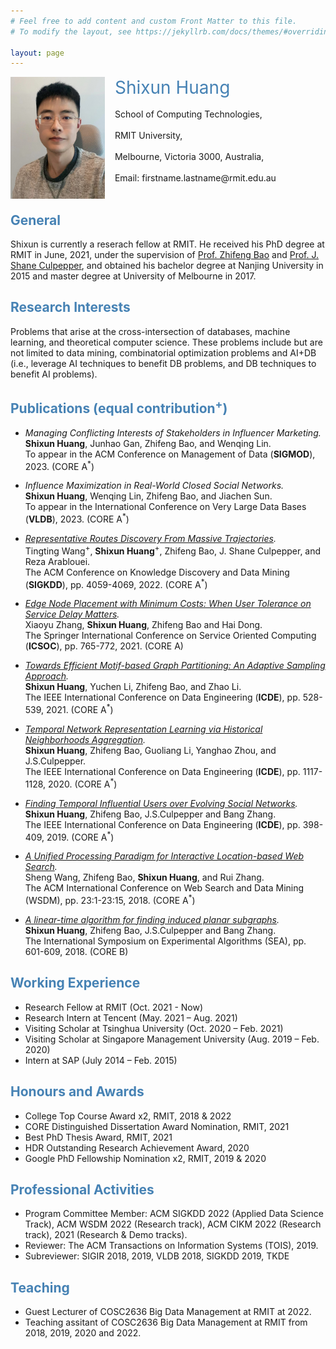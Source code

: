 ```yaml
---
# Feel free to add content and custom Front Matter to this file.
# To modify the layout, see https://jekyllrb.com/docs/themes/#overriding-theme-defaults

layout: page
---
```



<img style="float: left;" src="self.jpeg"  width="30%" height="auto">
&nbsp;&nbsp;&nbsp;&nbsp;<span style="color:steelblue;font-size:2em;">Shixun Huang</span> <br />
<br />
&nbsp;&nbsp;&nbsp;&nbsp;School of Computing Technologies, <br />
<br />
&nbsp;&nbsp;&nbsp;&nbsp;RMIT University, <br />
<br />
&nbsp;&nbsp;&nbsp;&nbsp;Melbourne, Victoria 3000, Australia, <br />
<br />
&nbsp;&nbsp;&nbsp;&nbsp;Email: firstname.lastname@rmit.edu.au

<br />
<br />

## <span style="color:steelblue">General</span>
Shixun is currently a reserach fellow at RMIT. He received his PhD degree at RMIT in June, 2021, under the supervision of [Prof. Zhifeng Bao][zhifeng] and [Prof. J. Shane Culpepper][pepper], and obtained his bachelor degree at Nanjing University in 2015 and master degree at University of Melbourne in 2017. 

[zhifeng]: https://baozhifeng.net/
[pepper]: https://culpepper.io

## <span style="color:steelblue">Research Interests</span>
Problems that arise at the cross-intersection of databases, machine learning, and theoretical computer science. These problems include but are not limited to data mining, combinatorial optimization problems and AI+DB (i.e., leverage AI techniques to benefit DB problems, and DB techniques to benefit AI problems).
<!---
-->

## <span style="color:steelblue">Publications (equal contribution<sup>+</sup>)</span>

* <em>Managing Conflicting Interests of Stakeholders in Influencer Marketing.</em> <br />
**Shixun Huang**, Junhao Gan, Zhifeng Bao, and Wenqing Lin. <br />
To appear in the ACM Conference on Management of Data (**SIGMOD**), 2023. (CORE A<sup>*</sup>) <br />


* <em>Influence Maximization in Real-World Closed Social Networks.</em> <br />
**Shixun Huang**, Wenqing Lin, Zhifeng Bao, and Jiachen Sun. <br />
To appear in the International Conference on Very Large Data Bases (**VLDB**), 2023. (CORE A<sup>*</sup>) <br />


* <em>[Representative Routes Discovery From Massive Trajectories](https://dl.acm.org/doi/pdf/10.1145/3534678.3539079).</em> <br />
Tingting Wang<sup>+</sup>, **Shixun Huang**<sup>+</sup>, Zhifeng Bao, J. Shane Culpepper, and Reza Arablouei. <br />
The ACM Conference on Knowledge Discovery and Data Mining (**SIGKDD**), pp. 4059-4069, 2022. (CORE A<sup>*</sup>) <br />

* <em>[Edge Node Placement with Minimum Costs: When User Tolerance on Service Delay Matters](./papers/ICSOC2021.pdf).</em> <br />
Xiaoyu Zhang, **Shixun Huang**, Zhifeng Bao and Hai Dong. <br />
The Springer International Conference on Service Oriented Computing (**ICSOC**), pp. 765-772, 2021. (CORE A) <br />

* <em>[Towards Efficient Motif-based Graph Partitioning: An Adaptive Sampling Approach](./papers/TR.pdf).</em> <br />
**Shixun Huang**, Yuchen Li, Zhifeng Bao, and Zhao Li. <br />
The IEEE International Conference on Data Engineering (**ICDE**), pp. 528-539, 2021. (CORE A<sup>*</sup>) <br />

* <em>[Temporal Network Representation Learning via Historical Neighborhoods Aggregation](./papers/icde2020.pdf).</em> <br />
**Shixun Huang**, Zhifeng Bao, Guoliang Li, Yanghao Zhou, and J.S.Culpepper. <br />
The IEEE International Conference on Data Engineering (**ICDE**), pp. 1117-1128, 2020. (CORE A<sup>*</sup>) <br />

* <em>[Finding Temporal Influential Users over Evolving Social Networks](./papers/icde2019.pdf).</em> <br />
**Shixun Huang**, Zhifeng Bao, J.S.Culpepper and Bang Zhang. <br />
The IEEE International Conference on Data Engineering (**ICDE**), pp. 398-409, 2019. (CORE A<sup>*</sup>) <br />

* <em>[A Unified Processing Paradigm for Interactive Location-based Web Search](./papers/wsdm18.pdf).</em> <br />
Sheng Wang, Zhifeng Bao, **Shixun Huang**, and Rui Zhang. <br />
The ACM International Conference on Web Search and Data Mining (WSDM), pp. 23:1-23:15, 2018. (CORE A<sup>*</sup>) <br />

* <em>[A linear-time algorithm for finding induced planar subgraphs](./papers/SEA2018.pdf).</em> <br />
**Shixun Huang**, Zhifeng Bao, J.S.Culpepper and Bang Zhang. <br />
The International Symposium on Experimental Algorithms (SEA), pp. 601-609, 2018. (CORE B)  <br />


##  <span style="color:steelblue">Working Experience</span>
* Research Fellow at RMIT (Oct. 2021 - Now)
* Research Intern at Tencent (May.  2021 – Aug.  2021)
* Visiting Scholar at Tsinghua University (Oct.  2020 – Feb.  2021)
* Visiting Scholar at Singapore Management University (Aug.  2019 – Feb.  2020)
* Intern at SAP (July 2014 – Feb.  2015)


## <span style="color:steelblue">Honours and Awards</span>
* College Top Course Award x2, RMIT, 2018 & 2022 
* CORE Distinguished Dissertation Award Nomination, RMIT, 2021 
* Best PhD Thesis Award, RMIT, 2021
* HDR Outstanding Research Achievement Award, 2020
* Google PhD Fellowship Nomination x2, RMIT, 2019 & 2020


## <span style="color:steelblue">Professional Activities</span>
* Program Committee Member:  ACM SIGKDD 2022 (Applied Data Science Track), ACM WSDM 2022 (Research track), ACM CIKM 2022 (Research track), 2021 (Research & Demo tracks).
* Reviewer: The ACM Transactions on Information Systems (TOIS), 2019.
* Subreviewer: SIGIR 2018, 2019, VLDB 2018, SIGKDD 2019, TKDE

## <span style="color:steelblue">Teaching</span>
* Guest Lecturer of COSC2636 Big Data Management at RMIT at 2022.
* Teaching assitant of COSC2636 Big Data Management at RMIT from 2018, 2019, 2020 and 2022.

<!---

### Research Projects
* **Combinatorial Optimization in Graphs**.

    Many real-world problems (e.g., influencers selection for advertising and friend recommendation) in graphs (e.g., social networks, product networks and knowledge graphs) can be formulated as combinatorial problems. I am interested in solving them by proposing scalable and effective algorithms with different techniques such as randomization and sampling.
    
* **Machine Learning in Graphs**.

    I am interested in adopting and extending the state-of-the-arts machine learning techniques (e.g., convolution neural networks, sequence to sequence models and reinforcement learning) from other fields (e.g., natural language processing and computer vision) into graphs, such that many notoriously hard problems (e.g., link prediction, node and label classification and finding the shortest path) in graphs can be effectively solved and human can get inspirations from learning models to design new algorithms.

* **Community Dectection in Graphs**.

    Individual decisions are not made in isolation since people biasedly interact with and impose peer pressure on each other, which is largely caused by homophily and results in the formation of community. I am interested in mining insightful topological information (e.g., interaction patterns) and leveraging this information to detect community.
-->
    
    



